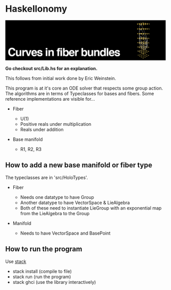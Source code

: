 # Haskellonomy

![example](media/header.png)

**Go checkout src/Lib.hs for an explanation.**

This follows from initial work done by Eric Weinstein.

This program is at it's core an ODE solver that respects some group action. The algorithms are in terms of Typeclasses for bases and fibers. Some reference implementations are visible for...

- Fiber
    - U(1)
    - Positive reals under multiplication
    - Reals under addition

- Base manifold
    - R1, R2, R3

## How to add a new base manifold or fiber type

The typeclasses are in  'src/HoloTypes'.

- Fiber
  - Needs one datatype to have Group
  - Another datatype to have VectorSpace & LieAlgebra
  - Both of these need to instantiate LieGroup with an exponential map from the LieAlgebra to the Group 

- Manifold
    - Needs to have VectorSpace and BasePoint

## How to run the program

Use [stack](https://docs.haskellstack.org/en/stable/README/)

- stack install (compile to file)
- stack run (run the program)
- stack ghci (use the library interactively)
